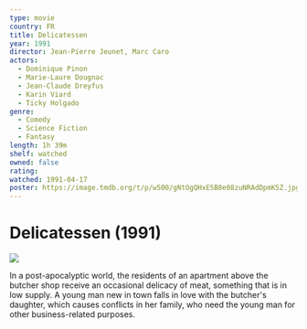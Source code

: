 ```yaml
---
type: movie
country: FR
title: Delicatessen
year: 1991
director: Jean-Pierre Jeunet, Marc Caro
actors:
  - Dominique Pinon
  - Marie-Laure Dougnac
  - Jean-Claude Dreyfus
  - Karin Viard
  - Ticky Holgado
genre:
  - Comedy
  - Science Fiction
  - Fantasy
length: 1h 39m
shelf: watched
owned: false
rating:
watched: 1991-04-17
poster: https://image.tmdb.org/t/p/w500/gNtOgQHxE5B8e08zuNRAdDpmK5Z.jpg
---
```


# Delicatessen (1991)

![](https://image.tmdb.org/t/p/w500/gNtOgQHxE5B8e08zuNRAdDpmK5Z.jpg)

In a post-apocalyptic world, the residents of an apartment above the butcher shop receive an occasional delicacy of meat, something that is in low supply. A young man new in town falls in love with the butcher's daughter, which causes conflicts in her family, who need the young man for other business-related purposes.